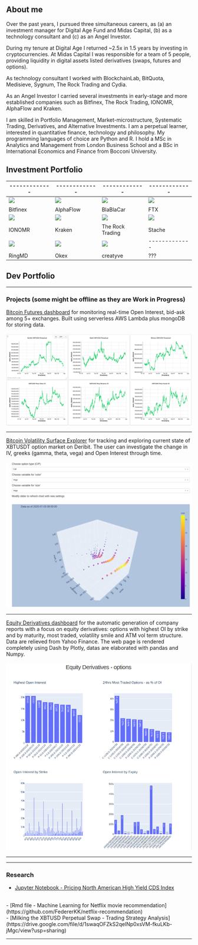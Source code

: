 ## About me

Over the past years, I pursued three simultaneous careers, as (a) an investment manager for Digital Age Fund and Midas Capital, (b) as a technology consultant and (c) as an Angel Investor.
  
  During my tenure at Digital Age I returned ~2.5x in 1.5 years by investing in cryptocurrencies.
  At Midas Capital I was responsible for a team of 5 people, providing liquidity in digital assets listed derivatives (swaps, futures and options).
  
  As technology consultant I worked with BlockchainLab, BitQuota, Medisieve, Sygnum, The Rock Trading and Cydia. 
  
  As an Angel Investor I carried several investments in early-stage and more established companies such as Bitfinex, The Rock Trading, IONOMR, AlphaFlow and Kraken.
  
  I am skilled in Portfolio Management, Market-microstructure, Systematic Trading, Derivatives, and Alternative Investments. I am a perpetual learner, interested in quantitative finance, technology and philosophy. My programming languages of choice are Python and R. I hold a MSc in Analytics and Management from London Business School and a BSc in International Economics and Finance from Bocconi University.

## Investment Portfolio

| ------------- | ------------- | ------------- | ------------- |
| ------------- | ------------- | ------------- | ------------- |
| <img src="https://angel.co/cdn-cgi/image/height=136,width=136,format=auto,fit=scale-down/https://photos.angel.co/startups/i/621288-74e018eae81f56a156fb2df7dffe1bd7-thumb_jpg.jpg?raw=true"/>  | <img src="https://angel.co/cdn-cgi/image/height=136,width=136,format=auto,fit=scale-down/https://photos.angel.co/startups/i/712371-011baf82eb3e5f1481b47a2a92e7601d-thumb_jpg.jpg?raw=true"/>  | <img src="https://angel.co/cdn-cgi/image/height=136,width=136,format=auto,fit=scale-down/https://photos.angel.co/startups/i/669844-c3c044969d9b854897a7c8f592ecb3e3-thumb_jpg.jpg?raw=true"/>  | <img src="https://angel.co/cdn-cgi/image/height=136,width=136,format=auto,fit=scale-down/https://photos.angel.co/startups/i/7461162-ff5b6f79ff69f2c55c77041c2c5f3efa-thumb_jpg.jpg?raw=true"/>  |
| Bitfinex  | AlphaFlow  | BlaBlaCar  | FTX  |
| <img src="https://angel.co/cdn-cgi/image/height=136,width=136,format=auto,fit=scale-down/https://photos.angel.co/startups/i/1805287-f1522b65e291b197fc3d213d4c0cdc16-thumb_jpg.jpg?raw=true"/>  | <img src="https://angel.co/cdn-cgi/image/height=136,width=136,format=auto,fit=scale-down/https://photos.angel.co/startups/i/122383-b666b9c03ec8ea446446e092cd79c5ff-thumb_jpg.jpg?raw=true"/>  | <img src="https://angel.co/cdn-cgi/image/height=136,width=136,format=auto,fit=scale-down/https://photos.angel.co/startups/i/1180583-51f86d3eed44a65d494e0d76a6b1b10f-thumb_jpg.jpg?raw=true"/>  | <img src="https://angel.co/cdn-cgi/image/height=136,width=136,format=auto,fit=scale-down/https://photos.angel.co/startups/i/1048973-27310d585e0d209caf6e8f2d6cca1563-thumb_jpg.jpg?raw=true"/>  |
| IONOMR  | Kraken  | The Rock Trading  | Stache  |
| <img src="https://angel.co/cdn-cgi/image/height=136,width=136,format=auto,fit=scale-down/https://photos.angel.co/startups/i/389835-84d7ee02a25c23267757fa0c6f16b5b7-thumb_jpg.jpg?raw=true"/>  | <img src="https://angel.co/cdn-cgi/image/height=136,width=136,format=auto,fit=scale-down/https://photos.angel.co/startups/i/5220774-df1ebfe9b626de6ace2b454393d63103-thumb_jpg.jpg?raw=true"/>  | <img src="https://angel.co/cdn-cgi/image/height=136,width=136,format=auto,fit=scale-down/https://photos.angel.co/startups/i/5486340-ccc17f353fbb5ca2e134b952d630eb87-thumb_jpg.jpg?raw=true"/>  | -------------  |
| RingMD  | Okex  | creatyve  | ???  |




## Dev Portfolio

---

### Projects (some might be offline as they are Work in Progress)

[Bitcoin Futures dashboard](https://charts.mongodb.com/charts-project-0-yleox/public/dashboards/884a1d91-0aed-43a4-ab6b-f198b5748209)
for monitoring real-time Open Interest, bid-ask among 5+ exchanges. Built using serverless AWS Lambda plus mongoDB for storing data.
<br><br>
<img src="images/picture_1.png?raw=true"/>
<br>
___

[Bitcoin Volatility Surface Explorer](http://volatilitysurface-dev.eu-central-1.elasticbeanstalk.com/)
for tracking and exploring current state of XBTUSDT option market on Deribit. The user can investigate the change in IV, greeks (gamma, theta, vega) and Open Interest through time.
<br><br>
<img src="images/picture_3.png?raw=true"/>
<br>
___


[Equity Derivatives dashboard](http://aws-elasticbeans-dev.eu-central-1.elasticbeanstalk.com/)
for the automatic generation of company reports with a focus on equity derivatives: options with highest OI by strike and by maturity, most traded, volatility smile and ATM vol term structure. Data are relieved from Yahoo Finance. The web page is rendered completely using Dash by Plotly, datas are elaborated with pandas and Numpy.
<br><br>
<img src="images/picture_2.png?raw=true"/>
<br>
___

---

### Research
- [Jupyter Notebook - Pricing North American High Yield CDS Index](https://github.com/FedererKK/cds-pricing/blob/master/Pricing%20CDX%20High%20Yield%20.ipynb)
<br>
- [Rmd file - Machine Learning for Netflix movie recommendation](https://github.com/FedererKK/netflix-recommendation)
<br>
- [Milking the XBTUSD Perpetual Swap - Trading Strategy Analysis](https://drive.google.com/file/d/1swaqOFZkS2qelNp0xsVM-fkuLKb-jMgc/view?usp=sharing)




---

